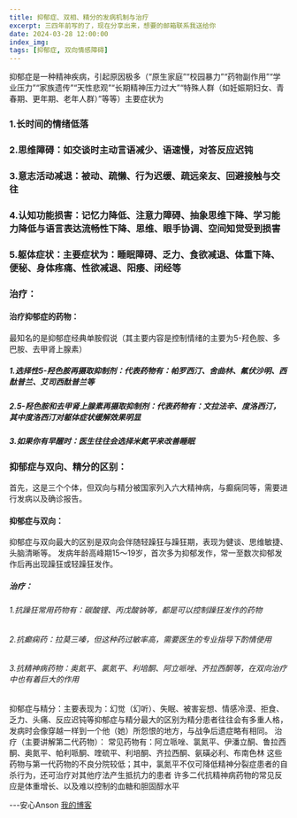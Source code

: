 ```yaml
---
title: 抑郁症、双相、精分的发病机制与治疗
excerpt: 三四年前写的了，现在分享出来，想要的邮箱联系我送给你
date: 2024-03-28 12:00:00
index_img: 
tags: [抑郁症, 双向情感障碍]
---
```


抑郁症是一种精神疾病，引起原因极多（“原生家庭”“校园暴力”“药物副作用”“学业压力”“家族遗传”“天性悲观”“长期精神压力过大”“特殊人群（如妊娠期妇女、青春期、更年期、老年人群）”等等）主要症状为
### 1.长时间的情绪低落
### 2.思维障碍：如交谈时主动言语减少、语速慢，对答反应迟钝
### 3.意志活动减退：被动、疏懒、行为迟缓、疏远亲友、回避接触与交往
### 4.认知功能损害：记忆力降低、注意力障碍、抽象思维下降、学习能力降低与语言表达流畅性下降、思维、眼手协调、空间知觉受到损害
### 5.躯体症状：主要症状为：睡眠障碍、乏力、食欲减退、体重下降、便秘、身体疼痛、性欲减退、阳痿、闭经等
### 治疗：
#### 治疗抑郁症的药物：
最知名的是抑郁症经典单胺假说（其主要内容是控制情绪的主要为5-羟色胺、多巴胺、去甲肾上腺素）
##### 1.选择性5-羟色胺再摄取抑制剂：代表药物有：帕罗西汀、舍曲林、氟伏沙明、西酞普兰、艾司西酞普兰等
##### 2.5-羟色胺和去甲肾上腺素再摄取抑制剂：代表药物有：文拉法辛、度洛西汀，其中度洛西汀对躯体症状缓解效果明显
##### 3.如果你有早醒时：医生往往会选择米氮平来改善睡眠
### 抑郁症与双向、精分的区别：
首先，这是三个个体，但双向与精分被国家列入六大精神病，与癫痫同等，需要进行发病以及确诊报告。
#### 抑郁症与双向：
抑郁症与双向最大的区别是双向会伴随轻躁狂与躁狂期，表现为健谈、思维敏捷、头脑清晰等。
发病年龄高峰期15～19岁，首次多为抑郁发作，常一至数次抑郁发作后再出现躁狂或轻躁狂发作。
##### 治疗：
###### 1.抗躁狂常用药物有：碳酸锂、丙戊酸钠等，都是可以控制躁狂发作的药物
###### 2.抗癫痫药：拉莫三嗪，但这种药过敏率高，需要医生的专业指导下酌情使用
###### 3.抗精神病药物：奥氮平、氯氮平、利培酮、阿立哌唑、齐拉西酮等，在双向治疗中也有着巨大的作用
抑郁症与精分：主要表现为：幻觉（幻听）、失眠、被害妄想、情感冷漠、拒食、乏力、头痛、反应迟钝等抑郁症与精分最大的区别为精分患者往往会有多重人格，发病时会像穿越一样到一个他（她）所怨恨的地方，与战争后遗症略有相同。
治疗（主要讲解第二代药物）：
常见药物有：阿立哌唑、氯氮平、伊潘立酮、鲁拉西酮、奥氮平、帕利哌酮、喹硫平、利培酮、齐拉西酮、氨磺必利、布南色林
这些药物与第一代药物的不良分院较低；其中，氯氮平不仅可降低精神分裂症患者的自杀行为，还可治疗对其他疗法产生抵抗力的患者
许多二代抗精神病药物的常见反应是体重增长、以及难以控制的血糖和胆固醇水平

---安心Anson [我的博客](ognn.top)
